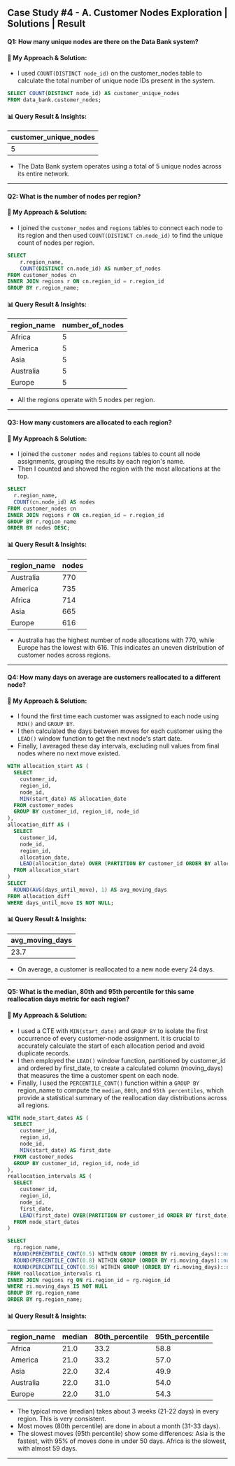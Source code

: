 ## Case Study #4 - A. Customer Nodes Exploration | Solutions | Result

#### Q1: How many unique nodes are there on the Data Bank system?
#### 🧠 My Approach & Solution:
- I used `COUNT(DISTINCT node_id)` on the customer_nodes table to calculate the total number of unique node IDs present in the system.

````sql
SELECT COUNT(DISTINCT node_id) AS customer_unique_nodes
FROM data_bank.customer_nodes;
  ````

#### 📊 Query Result & Insights:
| customer_unique_nodes |
| --------------------- |
| 5                     |

- The Data Bank system operates using a total of 5 unique nodes across its entire network.
---
#### Q2: What is the number of nodes per region?
#### 🧠 My Approach & Solution:
- I joined the `customer_nodes` and `regions` tables to connect each node to its region and then used `COUNT(DISTINCT cn.node_id)` to find the unique count of nodes per region.

````sql
SELECT 
	r.region_name, 
    COUNT(DISTINCT cn.node_id) AS number_of_nodes
FROM customer_nodes cn
INNER JOIN regions r ON cn.region_id = r.region_id
GROUP BY r.region_name;
  ````

#### 📊 Query Result & Insights:
| region_name | number_of_nodes |
| ----------- | --------------- |
| Africa      | 5               |
| America     | 5               |
| Asia        | 5               |
| Australia   | 5               |
| Europe      | 5               |

- All the regions operate with 5 nodes per region.
---
#### Q3: How many customers are allocated to each region?
#### 🧠 My Approach & Solution:
- I joined the `customer nodes` and `regions` tables to count all node assignments, grouping the results by each region's name.
- Then I counted and showed the region with the most allocations at the top.

````sql
SELECT 
  r.region_name,
  COUNT(cn.node_id) AS nodes
FROM customer_nodes cn
INNER JOIN regions r ON cn.region_id = r.region_id
GROUP BY r.region_name
ORDER BY nodes DESC;
  ````

#### 📊 Query Result & Insights:
| region_name | nodes |
| ----------- | ----- |
| Australia   | 770   |
| America     | 735   |
| Africa      | 714   |
| Asia        | 665   |
| Europe      | 616   |
- Australia has the highest number of node allocations with 770, while Europe has the lowest with 616. This indicates an uneven distribution of customer nodes across regions.
---
#### Q4: How many days on average are customers reallocated to a different node?
#### 🧠 My Approach & Solution:
- I found the first time each customer was assigned to each node using `MIN()` and `GROUP BY`.
- I then calculated the days between moves for each customer using the `LEAD()` window function to get the next node's start date.
- Finally, I averaged these day intervals, excluding null values from final nodes where no next move existed.

````sql
WITH allocation_start AS (
  SELECT 
    customer_id,
    region_id,
    node_id,
    MIN(start_date) AS allocation_date
  FROM customer_nodes
  GROUP BY customer_id, region_id, node_id
),
allocation_diff AS (
  SELECT
    customer_id,
    node_id,
    region_id,
    allocation_date,
    LEAD(allocation_date) OVER (PARTITION BY customer_id ORDER BY allocation_date) - allocation_date AS days_until_move
  FROM allocation_start
)
SELECT 
  ROUND(AVG(days_until_move), 1) AS avg_moving_days
FROM allocation_diff
WHERE days_until_move IS NOT NULL;
  ````

#### 📊 Query Result & Insights:
| avg_moving_days |
| --------------- |
| 23.7            |

- On average, a customer is reallocated to a new node every 24 days.
---
#### Q5: What is the median, 80th and 95th percentile for this same reallocation days metric for each region?
#### 🧠 My Approach & Solution:
- I used a CTE with `MIN(start_date)` and `GROUP BY` to isolate the first occurrence of every customer-node assignment. It is crucial to accurately calculate the start of each allocation period and avoid duplicate records.
- I then employed the `LEAD()` window function, partitioned by customer_id and ordered by first_date, to create a calculated column (moving_days) that  measures the time a customer spent on each node.
- Finally, I used the `PERCENTILE_CONT()` function within a `GROUP BY` region_name to compute the `median`, `80th`, and `95th percentiles`, which provide a statistical summary of the reallocation day distributions across all regions.

````sql
WITH node_start_dates AS (
  SELECT 
    customer_id,
    region_id,
    node_id,
    MIN(start_date) AS first_date
  FROM customer_nodes
  GROUP BY customer_id, region_id, node_id
),
reallocation_intervals AS (
  SELECT
    customer_id,
    region_id,
    node_id,
    first_date,
    LEAD(first_date) OVER(PARTITION BY customer_id ORDER BY first_date) - first_date AS moving_days
  FROM node_start_dates
)

SELECT 
  rg.region_name,
  ROUND(PERCENTILE_CONT(0.5) WITHIN GROUP (ORDER BY ri.moving_days)::numeric, 1) AS median,
  ROUND(PERCENTILE_CONT(0.8) WITHIN GROUP (ORDER BY ri.moving_days)::numeric, 1) AS "80th_percentile",
  ROUND(PERCENTILE_CONT(0.95) WITHIN GROUP (ORDER BY ri.moving_days)::numeric, 1) AS "95th_percentile"
FROM reallocation_intervals ri
INNER JOIN regions rg ON ri.region_id = rg.region_id
WHERE ri.moving_days IS NOT NULL
GROUP BY rg.region_name
ORDER BY rg.region_name;
  ````

#### 📊 Query Result & Insights:
| region_name | median | 80th_percentile | 95th_percentile |
| ----------- | ------ | --------------- | --------------- |
| Africa      | 21.0   | 33.2            | 58.8            |
| America     | 21.0   | 33.2            | 57.0            |
| Asia        | 22.0   | 32.4            | 49.9            |
| Australia   | 22.0   | 31.0            | 54.0            |
| Europe      | 22.0   | 31.0            | 54.3            |

- The typical move (median) takes about 3 weeks (21-22 days) in every region. This is very consistent.
- Most moves (80th percentile) are done in about a month (31-33 days).
- The slowest moves (95th percentile) show some differences: Asia is the fastest, with 95% of moves done in under 50 days. Africa is the slowest, with almost 59 days.
---


